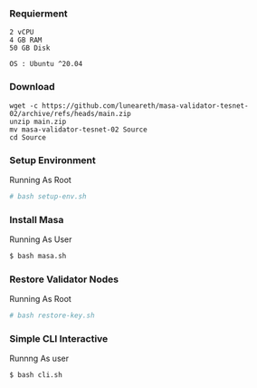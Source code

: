 ### Requierment

```
2 vCPU
4 GB RAM
50 GB Disk

OS : Ubuntu ^20.04
```

### Download
```
wget -c https://github.com/luneareth/masa-validator-tesnet-02/archive/refs/heads/main.zip
unzip main.zip
mv masa-validator-tesnet-02 Source
cd Source
```
 

### Setup Environment
Running As Root
```bash
# bash setup-env.sh
```



### Install Masa
Running As User
```bash
$ bash masa.sh
```


### Restore Validator Nodes
Running As Root
```bash
# bash restore-key.sh 
```


### Simple CLI Interactive
Runnng As user
```bash
$ bash cli.sh
```
